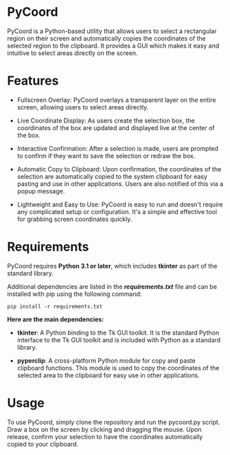 # PyCoord
PyCoord is a Python-based utility that allows users to select a rectangular region on their screen and automatically copies the coordinates of the selected region to the clipboard. It provides a GUI which makes it easy and intuitive to select areas directly on the screen.

# Features
- Fullscreen Overlay: PyCoord overlays a transparent layer on the entire screen, allowing users to select areas directly.

- Live Coordinate Display: As users create the selection box, the coordinates of the box are updated and displayed live at the center of the box.

- Interactive Confirmation: After a selection is made, users are prompted to confirm if they want to save the selection or redraw the box.

- Automatic Copy to Clipboard: Upon confirmation, the coordinates of the selection are automatically copied to the system clipboard for easy pasting and use in other applications. Users are also notified of this via a popup message.

- Lightweight and Easy to Use: PyCoord is easy to run and doesn't require any complicated setup or configuration. It's a simple and effective tool for grabbing screen coordinates quickly.

# Requirements
PyCoord requires **Python 3.1 or later**, which includes **tkinter** as part of the standard library.

Additional dependencies are listed in the ***requirements.txt*** file and can be installed with pip using the following command:
```
pip install -r requirements.txt
```
**Here are the main dependencies:**

- **tkinter**: A Python binding to the Tk GUI toolkit. It is the standard Python interface to the Tk GUI toolkit and is included with Python as a standard library.

- **pyperclip**: A cross-platform Python module for copy and paste clipboard functions. This module is used to copy the coordinates of the selected area to the clipboard for easy use in other applications.

# Usage
To use PyCoord, simply clone the repository and run the pycoord.py script. Draw a box on the screen by clicking and dragging the mouse. Upon release, confirm your selection to have the coordinates automatically copied to your clipboard.
